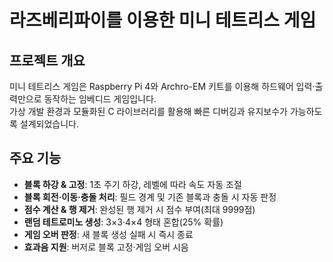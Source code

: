 # 라즈베리파이를 이용한 미니 테트리스 게임

## 프로젝트 개요
미니 테트리스 게임은 Raspberry Pi 4와 Archro-EM 키트를 이용해 하드웨어 입력·출력만으로 동작하는 임베디드 게임입니다.  
가상 개발 환경과 모듈화된 C 라이브러리를 활용해 빠른 디버깅과 유지보수가 가능하도록 설계되었습니다.

## 주요 기능
- **블록 하강 & 고정**: 1초 주기 하강, 레벨에 따라 속도 자동 조절  
- **블록 회전·이동·충돌 처리**: 필드 경계 및 기존 블록과 충돌 시 자동 판정  
- **점수 계산 & 행 제거**: 완성된 행 제거 시 점수 부여(최대 9999점)  
- **랜덤 테트로미노 생성**: 3×3·4×4 형태 혼합(25% 확률)  
- **게임 오버 판정**: 새 블록 생성 실패 시 즉시 종료  
- **효과음 지원**: 버저로 블록 고정·게임 오버 시음
